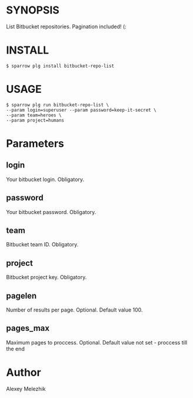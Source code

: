 # SYNOPSIS

List Bitbucket repositories. Pagination included! (:


# INSTALL


    $ sparrow plg install bitbucket-repo-list

# USAGE

    $ sparrow plg run bitbucket-repo-list \
    --param login=superuser --param password=keep-it-secret \
    --param team=heroes \
    --param project=humans

# Parameters

## login

Your bitbucket login. Obligatory.

## password

Your bitbucket password. Obligatory.

## team

Bitbucket team ID. Obligatory.

## project

Bitbucket project key. Obligatory.

## pagelen

Number of results per page. Optional. Default value 100.

## pages_max

Maximum pages to proccess. Optional. Default value not set - proccess till the end

# Author

Alexey Melezhik
